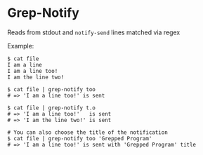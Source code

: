Grep-Notify
===========

Reads from stdout and `notify-send` lines matched via regex

Example:

    $ cat file
    I am a line
    I am a line too!
    I am the line two!
    
    $ cat file | grep-notify too
    # => 'I am a line too!' is sent
    
    $ cat file | grep-notify t.o
    # => 'I am a line too!'   is sent
    # => 'I am the line two!' is sent

    # You can also choose the title of the notification
    $ cat file | grep-notify too 'Grepped Program'
    # => 'I am a line too!' is sent with 'Grepped Program' title
